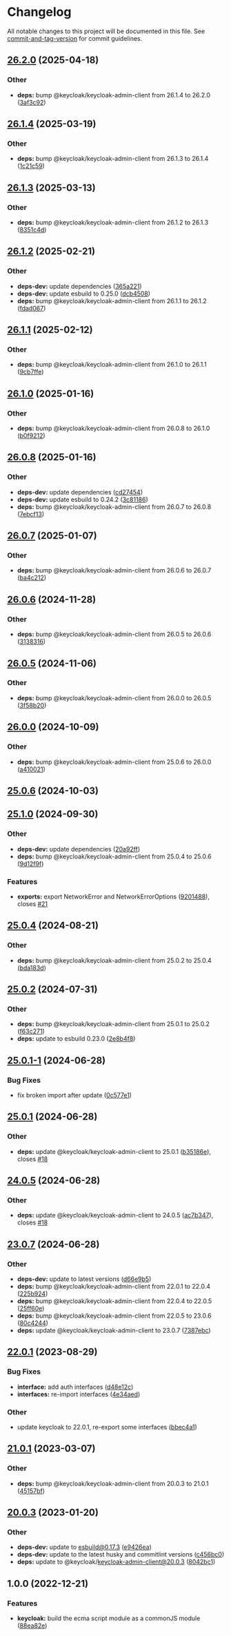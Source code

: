 # Changelog

All notable changes to this project will be documented in this file. See [commit-and-tag-version](https://github.com/absolute-version/commit-and-tag-version) for commit guidelines.

## [26.2.0](https://github.com//s3pweb/keycloak-admin-client-cjs/compare/v26.1.4...v26.2.0) (2025-04-18)


### Other

* **deps:** bump @keycloak/keycloak-admin-client from 26.1.4 to 26.2.0 ([3af3c92](https://github.com//s3pweb/keycloak-admin-client-cjs/commit/3af3c9247ffbfde1f01da4f579c8d886c756c8f7))

## [26.1.4](https://github.com//s3pweb/keycloak-admin-client-cjs/compare/v26.1.3...v26.1.4) (2025-03-19)


### Other

* **deps:** bump @keycloak/keycloak-admin-client from 26.1.3 to 26.1.4 ([1c21c59](https://github.com//s3pweb/keycloak-admin-client-cjs/commit/1c21c5924d204d3f881381d7a5f0f27035c3351c))

## [26.1.3](https://github.com//s3pweb/keycloak-admin-client-cjs/compare/v26.1.2...v26.1.3) (2025-03-13)


### Other

* **deps:** bump @keycloak/keycloak-admin-client from 26.1.2 to 26.1.3 ([8351c4d](https://github.com//s3pweb/keycloak-admin-client-cjs/commit/8351c4ddf1865688386243cd076cbbd83688ae74))

## [26.1.2](https://github.com//s3pweb/keycloak-admin-client-cjs/compare/v26.1.1...v26.1.2) (2025-02-21)


### Other

* **deps-dev:** update dependencies ([365a221](https://github.com//s3pweb/keycloak-admin-client-cjs/commit/365a22170f1c27ed7bdd636cf9f2b26183ccc5ef))
* **deps-dev:** update esbuild to 0.25.0 ([dcb4508](https://github.com//s3pweb/keycloak-admin-client-cjs/commit/dcb4508570a011a7f86a6df3b9bf35997b0504e1))
* **deps:** bump @keycloak/keycloak-admin-client from 26.1.1 to 26.1.2 ([fdad067](https://github.com//s3pweb/keycloak-admin-client-cjs/commit/fdad067486d98bbad04d670c224de242d3f0d9ac))

## [26.1.1](https://github.com//s3pweb/keycloak-admin-client-cjs/compare/v26.1.0...v26.1.1) (2025-02-12)


### Other

* **deps:** bump @keycloak/keycloak-admin-client from 26.1.0 to 26.1.1 ([9cb7ffe](https://github.com//s3pweb/keycloak-admin-client-cjs/commit/9cb7ffefa1fb9f53352f76653721da186c43425d))

## [26.1.0](https://github.com//s3pweb/keycloak-admin-client-cjs/compare/v26.0.8...v26.1.0) (2025-01-16)


### Other

* **deps:** bump @keycloak/keycloak-admin-client from 26.0.8 to 26.1.0 ([b0f9212](https://github.com//s3pweb/keycloak-admin-client-cjs/commit/b0f9212bd61feb70888893bf87187faac9996d39))

## [26.0.8](https://github.com//s3pweb/keycloak-admin-client-cjs/compare/v26.0.7...v26.0.8) (2025-01-16)


### Other

* **deps-dev:** update dependencies ([cd27454](https://github.com//s3pweb/keycloak-admin-client-cjs/commit/cd274544a96afadac014616658d24222245683f7))
* **deps-dev:** update esbuild to 0.24.2 ([3c81186](https://github.com//s3pweb/keycloak-admin-client-cjs/commit/3c8118607d455327d35779da02e22dc9da5eeabe))
* **deps:** bump @keycloak/keycloak-admin-client from 26.0.7 to 26.0.8 ([7ebcf13](https://github.com//s3pweb/keycloak-admin-client-cjs/commit/7ebcf13da65e5628bf83a1964aefbeef9108afa8))

## [26.0.7](https://github.com//s3pweb/keycloak-admin-client-cjs/compare/v26.0.6...v26.0.7) (2025-01-07)


### Other

* **deps:** bump @keycloak/keycloak-admin-client from 26.0.6 to 26.0.7 ([ba4c212](https://github.com//s3pweb/keycloak-admin-client-cjs/commit/ba4c2129cfad9b289bac6b645157ff89af3440fb))

## [26.0.6](https://github.com//s3pweb/keycloak-admin-client-cjs/compare/v26.0.5...v26.0.6) (2024-11-28)


### Other

* **deps:** bump @keycloak/keycloak-admin-client from 26.0.5 to 26.0.6 ([3138316](https://github.com//s3pweb/keycloak-admin-client-cjs/commit/31383161755d789d5f113e2650d6a3832a8d968f))

## [26.0.5](https://github.com//s3pweb/keycloak-admin-client-cjs/compare/v26.0.0...v26.0.5) (2024-11-06)


### Other

* **deps:** bump @keycloak/keycloak-admin-client from 26.0.0 to 26.0.5 ([3f58b20](https://github.com//s3pweb/keycloak-admin-client-cjs/commit/3f58b2001fc43c5fbbebbd6c548903055e9faf60))

## [26.0.0](https://github.com//s3pweb/keycloak-admin-client-cjs/compare/v25.0.6...v26.0.0) (2024-10-09)


### Other

* **deps:** bump @keycloak/keycloak-admin-client from 25.0.6 to 26.0.0 ([a410021](https://github.com//s3pweb/keycloak-admin-client-cjs/commit/a410021ad6ebaeb2fc2b6574968052c747aaa54c))

## [25.0.6](https://github.com//s3pweb/keycloak-admin-client-cjs/compare/v25.1.0...v25.0.6) (2024-10-03)

## [25.1.0](https://github.com//s3pweb/keycloak-admin-client-cjs/compare/v25.0.4...v25.1.0) (2024-09-30)


### Other

* **deps-dev:** update dependencies ([20a92ff](https://github.com//s3pweb/keycloak-admin-client-cjs/commit/20a92ffd480d7cb864e204f35ca37b91e969f4af))
* **deps:** bump @keycloak/keycloak-admin-client from 25.0.4 to 25.0.6 ([9d12f9f](https://github.com//s3pweb/keycloak-admin-client-cjs/commit/9d12f9f864e6f5ece0ce08e1892309ab8e845a8f))


### Features

* **exports:** export NetworkError and NetworkErrorOptions ([9201488](https://github.com//s3pweb/keycloak-admin-client-cjs/commit/9201488b2506548841131738cd10d8c11ba64c5a)), closes [#21](https://github.com//s3pweb/keycloak-admin-client-cjs/issues/21)

## [25.0.4](https://github.com//s3pweb/keycloak-admin-client-cjs/compare/v25.0.2...v25.0.4) (2024-08-21)


### Other

* **deps:** bump @keycloak/keycloak-admin-client from 25.0.2 to 25.0.4 ([bda183d](https://github.com//s3pweb/keycloak-admin-client-cjs/commit/bda183d46a091251081b4a2f43012a13fcd937bd))

## [25.0.2](https://github.com//s3pweb/keycloak-admin-client-cjs/compare/v25.0.1-1...v25.0.2) (2024-07-31)


### Other

* **deps:** bump @keycloak/keycloak-admin-client from 25.0.1 to 25.0.2 ([f63c271](https://github.com//s3pweb/keycloak-admin-client-cjs/commit/f63c2715f272c9edbb17e548474e26d4ed72fe8a))
* **deps:** update to esbuild 0.23.0 ([2e8b4f8](https://github.com//s3pweb/keycloak-admin-client-cjs/commit/2e8b4f83a69a1fd0376fe450250467deb622a671))

## [25.0.1-1](https://github.com//s3pweb/keycloak-admin-client-cjs/compare/v25.0.1...v25.0.1-1) (2024-06-28)


### Bug Fixes

* fix broken import after update ([0c577e1](https://github.com//s3pweb/keycloak-admin-client-cjs/commit/0c577e1dbbea59b4fb18f643a410db564b22890f))

## [25.0.1](https://github.com//s3pweb/keycloak-admin-client-cjs/compare/v24.0.5...v25.0.1) (2024-06-28)


### Other

* **deps:** update @keycloak/keycloak-admin-client to 25.0.1 ([b35186e](https://github.com//s3pweb/keycloak-admin-client-cjs/commit/b35186edd836a08557d2d06c95179f5678b7285b)), closes [#18](https://github.com//s3pweb/keycloak-admin-client-cjs/issues/18)

## [24.0.5](https://github.com//s3pweb/keycloak-admin-client-cjs/compare/v23.0.7...v24.0.5) (2024-06-28)


### Other

* **deps:** update @keycloak/keycloak-admin-client to 24.0.5 ([ac7b347](https://github.com//s3pweb/keycloak-admin-client-cjs/commit/ac7b347c6e9e428b70b88ec2f6069367e4549c24)), closes [#18](https://github.com//s3pweb/keycloak-admin-client-cjs/issues/18)

## [23.0.7](https://github.com//s3pweb/keycloak-admin-client-cjs/compare/v22.0.1...v23.0.7) (2024-06-28)


### Other

* **deps-dev:** update to latest versions ([d66e9b5](https://github.com//s3pweb/keycloak-admin-client-cjs/commit/d66e9b57f88c28be7b2e94430e775d1711d5c0e6))
* **deps:** bump @keycloak/keycloak-admin-client from 22.0.1 to 22.0.4 ([225b924](https://github.com//s3pweb/keycloak-admin-client-cjs/commit/225b9240c00045fbd821e87e911416c4b91dcf15))
* **deps:** bump @keycloak/keycloak-admin-client from 22.0.4 to 22.0.5 ([25ff60e](https://github.com//s3pweb/keycloak-admin-client-cjs/commit/25ff60ef2c30a691c00be44af76eed9464b340b5))
* **deps:** bump @keycloak/keycloak-admin-client from 22.0.5 to 23.0.6 ([80c4244](https://github.com//s3pweb/keycloak-admin-client-cjs/commit/80c424415b2f7f4745a0f5b55303221ce1d656cc))
* **deps:** update @keycloak/keycloak-admin-client to 23.0.7 ([7387ebc](https://github.com//s3pweb/keycloak-admin-client-cjs/commit/7387ebce3d7f3dd1f7e4d3ab0d7669e4aa3dadeb))

## [22.0.1](https://github.com//s3pweb/keycloak-admin-client-cjs/compare/v21.0.1...v22.0.1) (2023-08-29)


### Bug Fixes

* **interface:** add auth interfaces ([d48e12c](https://github.com//s3pweb/keycloak-admin-client-cjs/commit/d48e12cf41abad1821fa6044951b1f45110a00ca))
* **interfaces:** re-import interfaces ([4e34aed](https://github.com//s3pweb/keycloak-admin-client-cjs/commit/4e34aed6691c67c3e18c4e4877e086b777ee9ea9))


### Other

* update keycloak to 22.0.1, re-export some interfaces ([bbec4a1](https://github.com//s3pweb/keycloak-admin-client-cjs/commit/bbec4a12a71d91661331fa1007a8f69f676246bb))

## [21.0.1](https://github.com//s3pweb/keycloak-admin-client-cjs/compare/v20.0.3...v21.0.1) (2023-03-07)


### Other

* **deps:** bump @keycloak/keycloak-admin-client from 20.0.3 to 21.0.1 ([45157bf](https://github.com//s3pweb/keycloak-admin-client-cjs/commit/45157bfd49abbb56a220135161873d558ed2bf84))

## [20.0.3](https://github.com//s3pweb/keycloak-admin-client-cjs/compare/v1.0.0...v20.0.3) (2023-01-20)


### Other

* **deps-dev:** update to esbuild@0.17.3 ([e9426ea](https://github.com//s3pweb/keycloak-admin-client-cjs/commit/e9426eae9928b80743b0cdd04c567f9e35e51b44))
* **deps-dev:** update to the latest husky and commitlint versions ([c456bc0](https://github.com//s3pweb/keycloak-admin-client-cjs/commit/c456bc02ab6b85242667ccb8e5e4706b41819090))
* **deps:** update to @keycloak/keycloak-admin-client@20.0.3 ([8042bc1](https://github.com//s3pweb/keycloak-admin-client-cjs/commit/8042bc157a4952bb64a018e9f90d1e8b379f4051))

## 1.0.0 (2022-12-21)


### Features

* **keycloak:** build the ecma script module as a commonJS module ([88ea82e](https://github.com//s3pweb/keycloak-admin-client-cjs/commit/88ea82efb9f018177e4c1f9b97a8e8c28b2f13cf))
